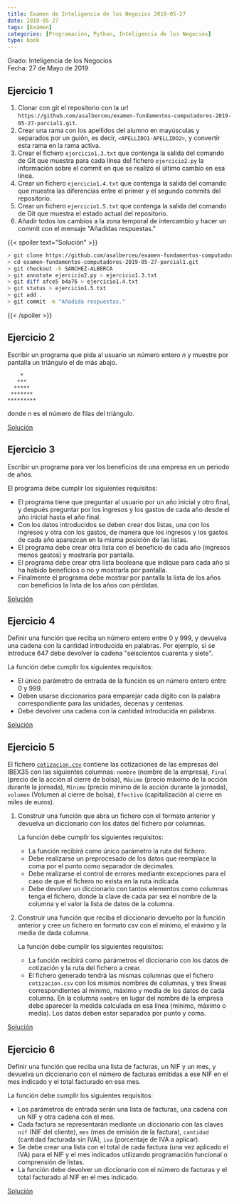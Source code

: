 ```yaml
---
title: Examen de Inteligencia de los Negocios 2019-05-27
date: 2019-05-27
tags: [Exámen]
categories: [Programación, Python, Inteligencia de los Negocios]
type: book
---
```


Grado: Inteligencia de los Negocios  
Fecha: 27 de Mayo de 2019

## Ejercicio 1

1. Clonar con git el repositorio con la url `https://github.com/asalberceu/examen-fundamentos-computadores-2019-05-27-parcial1.git`.
2. Crear una rama con los apellidos del alumno en mayúsculas y separados por un guión, es decir, `<APELLIDO1-APELLIDO2>`, y convertir esta rama en la rama activa.
3. Crear el fichero `ejercicio1.3.txt` que contenga la salida del comando de Git que muestra para cada línea del fichero `ejercicio2.py` la información sobre el commit en que se realizó el último cambio en esa línea.
4. Crear un fichero `ejercicio1.4.txt` que contenga la salida del comando que muestra las diferencias entre el primer y el segundo commits del repositorio.
5. Crear un fichero `ejercicio1.5.txt` que contenga la salida del comando de Git que muestra el estado actual del repositorio.
6. Añadir todos los cambios a la zona temporal de intercambio y hacer un commit con el mensaje "Añadidas respuestas."

{{< spoiler text="Solución" >}} 
```sh
> git clone https://github.com/asalberceu/examen-fundamentos-computadores-2019-05-27-parcial1.git
> cd examen-fundamentos-computadores-2019-05-27-parcial1.git
> git checkout -b SANCHEZ-ALBERCA
> git annotate ejercicio2.py > ejercicio1.3.txt
> git diff afce5 b4a76 > ejercicio1.4.txt
> git status > ejercicio1.5.txt
> git add . 
> git commit -m "Añadida respuestas."
```
{{< /spoiler >}}

## Ejercicio 2

Escribir un programa que pida al usuario un número entero $n$ y muestre por pantalla un triángulo el de más abajo.

```
    * 
   ***
  *****
 *******
*********
```

donde $n$ es el número de filas del triángulo.

<a href="https://colab.research.google.com/github/asalber/asalber.github.io/blob/master/python/examenes/soluciones/examen-2019-05-27/ejercicio2.ipynb" class="btn btn-info" target="_blank">Solución</a>

## Ejercicio 3

Escribir un programa para ver los beneficios de una empresa en un periodo de años.

El programa debe cumplir los siguientes requisitos:

- El programa tiene que preguntar al usuario por un año inicial y otro final, y después preguntar por los ingresos y los gastos de cada año desde el año inicial hasta el año final.
- Con los datos introducidos se deben crear dos listas, una con los ingresos y otra con los gastos, de manera que los ingresos y los gastos de cada año aparezcan en la misma posición de las listas.
- El programa debe crear otra lista con el beneficio de cada año (ingresos menos gastos) y mostrarla por pantalla.
- El programa debe crear otra lista booleana que indique para cada año si ha habido beneficios o no y mostrarla por pantalla.
- Finalmente el programa debe mostrar por pantalla la lista de los años con beneficios la lista de los años con pérdidas.

<a href="https://colab.research.google.com/github/asalber/asalber.github.io/blob/master/python/examenes/soluciones/examen-2019-05-27/ejercicio3.ipynb" class="btn btn-info" target="_blank">Solución</a>

## Ejercicio 4

Definir una función que reciba un número entero entre 0 y 999, y devuelva una cadena con la cantidad introducida en palabras. Por ejemplo, si se introduce 647 debe devolver la cadena "seiscientos cuarenta y siete".

La función debe cumplir los siguientes requisitos:

- El único parámetro de entrada de la función es un número entero entre 0 y 999.
- Deben usarse diccionarios para emparejar cada dígito con la palabra correspondiente para las unidades, decenas y centenas.
- Debe devolver una cadena con la cantidad introducida en palabras.

<a href="https://colab.research.google.com/github/asalber/asalber.github.io/blob/master/python/examenes/soluciones/examen-2019-05-27/ejercicio4.ipynb" class="btn btn-info" target="_blank">Solución</a>

## Ejercicio 5

El fichero [`cotizacion.csv`](cotizacion.csv) contiene las cotizaciones de las empresas del IBEX35 con las siguientes columnas: `nombre` (nombre de la empresa), `Final` (precio de la acción al cierre de bolsa), `Máximo` (precio máximo de la acción durante la jornada), `Mínimo` (precio mínimo de la acción durante la jornada), `volumen` (Volumen al cierre de bolsa), `Efectivo` (capitalización al cierre en miles de euros).

1. Construir una función que abra un fichero con el formato anterior y devuelva un diccionario con los datos del fichero por columnas.

    La función debe cumplir los siguientes requisitos:

    - La función recibirá como único parámetro la ruta del fichero.
    - Debe realizarse un preprocesado de los datos que reemplace la coma por el punto como separador de decimales.
    - Debe realizarse el control de errores mediante excepciones para el caso de que el fichero no exista en la ruta indicada.
    - Debe devolver un diccionario con tantos elementos como columnas tenga el fichero, donde la clave de cada par sea el nombre de la columna y el valor la lista de datos de la columna.

2. Construir una función que reciba el diccionario devuelto por la función anterior y cree un fichero en formato csv con el mínimo, el máximo y la media de dada columna.

    La función debe cumplir los siguientes requisitos:

    - La función recibirá como parámetros el diccionario con los datos de cotización y la ruta del fichero a crear.
    - El fichero generado tendrá las mismas columnas que el fichero `cotizacion.csv` con los mismos nombres de columnas, y tres líneas correspondientes al mínimo, máximo y media de los datos de cada columna. En la columna `nombre` en lugar del nombre de la empresa debe aparecer la medida calculada en esa línea (mínimo, máximo o media). Los datos deben estar separados por punto y coma.

<a href="https://colab.research.google.com/github/asalber/asalber.github.io/blob/master/python/examenes/soluciones/examen-2019-05-27/ejercicio5.ipynb" class="btn btn-info" target="_blank">Solución</a>

## Ejercicio 6

Definir una función que reciba una lista de facturas, un NIF y un mes, y devuelva un diccionario con el número de facturas emitidas a ese NIF en el mes indicado y el total facturado en ese mes.

La función debe cumplir los siguientes requisitos:

- Los parámetros de entrada serán una lista de facturas, una cadena con un NIF y otra cadena con el mes.
- Cada factura se representarán mediante un diccionario con las claves `nif` (NIF del cliente), `mes` (mes de emisión de la factura), `cantidad` (cantidad facturada sin IVA), `iva` (porcentaje de IVA a aplicar).
- Se debe crear una lista con el total de cada factura (una vez aplicado el IVA) para el NIF y el mes indicados utilizando programación funcional o comprensión de listas.
- La función debe devolver un diccionario con el número de facturas y el total facturado al NIF en el mes indicado.

<a href="https://colab.research.google.com/github/asalber/asalber.github.io/blob/master/python/examenes/soluciones/examen-2019-05-27/ejercicio6.ipynb" class="btn btn-info" target="_blank">Solución</a>